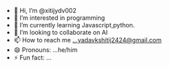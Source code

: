 - 👋 Hi, I’m @xitijydv002
- 👀 I’m interested in programming
- 🌱 I’m currently learning Javascript,python.
- 💞️ I’m looking to collaborate on AI
- 📫 How to reach me ...yadavkshitij2424@gmail.com
- 😄 Pronouns: ...he/him
- ⚡ Fun fact: ...

<!---
xitijydv002/xitijydv002 is a ✨ special ✨ repository because its `README.md` (this file) appears on your GitHub profile.
You can click the Preview link to take a look at your changes.
--->
